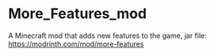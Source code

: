 # More_Features_mod
A Minecraft mod that adds new features to the game,
jar file: https://modrinth.com/mod/more-features
